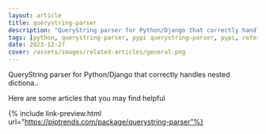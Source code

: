 ```yaml
---
layout: article
title: querystring-parser
description: "QueryString parser for Python/Django that correctly handles nested dictiona.."
tags: [python, querystring-parser, pypi querystring-parser, pypi, references]
date: 2023-12-27
cover: /assets/images/related-articles/general.png
---
```


QueryString parser for Python/Django that correctly handles nested dictiona..

Here are some articles that you may find helpful

{% include link-preview.html url="https://piptrends.com/package/querystring-parser"%}